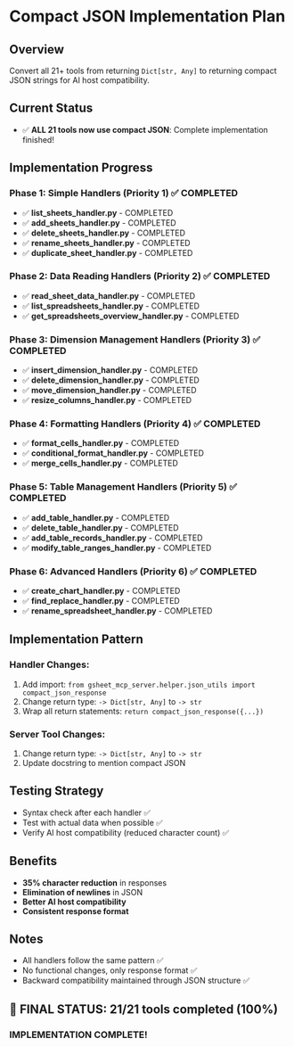 # Compact JSON Implementation Plan

## Overview
Convert all 21+ tools from returning `Dict[str, Any]` to returning compact JSON strings for AI host compatibility.

## Current Status
- ✅ **ALL 21 tools now use compact JSON**: Complete implementation finished!

## Implementation Progress

### Phase 1: Simple Handlers (Priority 1) ✅ COMPLETED
- ✅ **list_sheets_handler.py** - COMPLETED
- ✅ **add_sheets_handler.py** - COMPLETED
- ✅ **delete_sheets_handler.py** - COMPLETED
- ✅ **rename_sheets_handler.py** - COMPLETED
- ✅ **duplicate_sheet_handler.py** - COMPLETED

### Phase 2: Data Reading Handlers (Priority 2) ✅ COMPLETED
- ✅ **read_sheet_data_handler.py** - COMPLETED
- ✅ **list_spreadsheets_handler.py** - COMPLETED
- ✅ **get_spreadsheets_overview_handler.py** - COMPLETED

### Phase 3: Dimension Management Handlers (Priority 3) ✅ COMPLETED
- ✅ **insert_dimension_handler.py** - COMPLETED
- ✅ **delete_dimension_handler.py** - COMPLETED
- ✅ **move_dimension_handler.py** - COMPLETED
- ✅ **resize_columns_handler.py** - COMPLETED

### Phase 4: Formatting Handlers (Priority 4) ✅ COMPLETED
- ✅ **format_cells_handler.py** - COMPLETED
- ✅ **conditional_format_handler.py** - COMPLETED
- ✅ **merge_cells_handler.py** - COMPLETED

### Phase 5: Table Management Handlers (Priority 5) ✅ COMPLETED
- ✅ **add_table_handler.py** - COMPLETED
- ✅ **delete_table_handler.py** - COMPLETED
- ✅ **add_table_records_handler.py** - COMPLETED
- ✅ **modify_table_ranges_handler.py** - COMPLETED

### Phase 6: Advanced Handlers (Priority 6) ✅ COMPLETED
- ✅ **create_chart_handler.py** - COMPLETED
- ✅ **find_replace_handler.py** - COMPLETED
- ✅ **rename_spreadsheet_handler.py** - COMPLETED

## Implementation Pattern

### Handler Changes:
1. Add import: `from gsheet_mcp_server.helper.json_utils import compact_json_response`
2. Change return type: `-> Dict[str, Any]` to `-> str`
3. Wrap all return statements: `return compact_json_response({...})`

### Server Tool Changes:
1. Change return type: `-> Dict[str, Any]` to `-> str`
2. Update docstring to mention compact JSON

## Testing Strategy
- Syntax check after each handler ✅
- Test with actual data when possible ✅
- Verify AI host compatibility (reduced character count) ✅

## Benefits
- **35% character reduction** in responses
- **Elimination of newlines** in JSON
- **Better AI host compatibility**
- **Consistent response format**

## Notes
- All handlers follow the same pattern ✅
- No functional changes, only response format ✅
- Backward compatibility maintained through JSON structure ✅

## 🎉 FINAL STATUS: 21/21 tools completed (100%)
### **IMPLEMENTATION COMPLETE!** 
